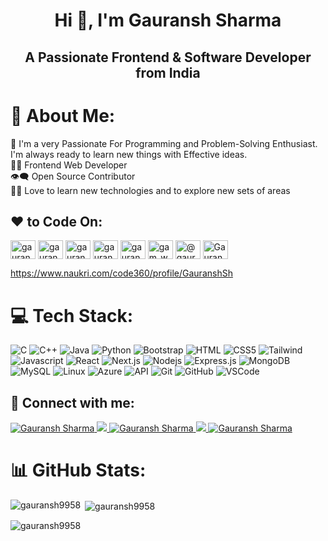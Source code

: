 <h1 align="center">Hi 👋, I'm Gauransh Sharma</h1>
<h2 align="center">A Passionate Frontend & Software Developer from India</h2>


# 💫 About Me:
🥋 I'm a very Passionate For Programming and Problem-Solving Enthusiast.<br> I'm always ready to learn new things with Effective ideas.<br>👨‍💻 Frontend Web Developer <br> 👁‍🗨 Open Source Contributor <br>👨‍💻 Love to learn new technologies and to explore new sets of areas <br> 



## ❤️ to Code On:
<p align="left">
<a href="https://www.leetcode.com/gauransh_s" target="blank"><img align="center" src="https://raw.githubusercontent.com/rahuldkjain/github-profile-readme-generator/master/src/images/icons/Social/leet-code.svg" alt="gauransh_s" height="30" width="40" /></a>
<a href="https://auth.geeksforgeeks.org/user/gauransh_sh" target="blank"><img align="center" src="https://raw.githubusercontent.com/rahuldkjain/github-profile-readme-generator/master/src/images/icons/Social/geeks-for-geeks.svg" alt="gauransh_sh" height="30" width="40" /></a>
<a href="https://www.hackerrank.com/gauransh1104" target="blank"><img align="center" src="https://raw.githubusercontent.com/rahuldkjain/github-profile-readme-generator/master/src/images/icons/Social/hackerrank.svg" alt="gauransh1104" height="30" width="40" /></a>
<a href="https://stackoverflow.com/users/gauransh-sharma" target="blank"><img align="center" src="https://raw.githubusercontent.com/rahuldkjain/github-profile-readme-generator/master/src/images/icons/Social/stack-overflow.svg" alt="gauransh-sharma" height="30" width="40" /></a>
<a href="https://codeforces.com/profile/gauransh9958" target="blank"><img align="center" src="https://raw.githubusercontent.com/rahuldkjain/github-profile-readme-generator/master/src/images/icons/Social/codeforces.svg" alt="gauransh9958" height="30" width="40" /></a>
<a href="https://www.codechef.com/users/gam_whirl_89" target="blank"><img align="center" src="https://cdn.jsdelivr.net/npm/simple-icons@3.1.0/icons/codechef.svg" alt="gam_whirl_89" height="30" width="40" color="white" /></a>
<a href="https://www.hackerearth.com/@gauransh1104" target="blank"><img align="center" src="https://raw.githubusercontent.com/rahuldkjain/github-profile-readme-generator/master/src/images/icons/Social/hackerearth.svg" alt="@gauransh1104" height="30" width="40" /></a>
<a href="https://www.naukri.com/code360/profile/GauranshSh" target="blank"><img align="center" src="https://raw.githubusercontent.com/rahuldkjain/github-profile-readme-generator/master/src/images/icons/Social/codingninjas.svg" alt="GauranshSh" height="30" width="40" /></a>

https://www.naukri.com/code360/profile/GauranshSh
</p>





# 💻 Tech Stack:
![C](https://img.shields.io/badge/C-00599C?style=for-the-badge&logo=c&logoColor=white)
![C++](https://img.shields.io/badge/C++-00599C?style=for-the-badge&logo=c%2B%2B&logoColor=white)
![Java](https://img.shields.io/badge/Java-007396?style=for-the-badge&logo=java&logoColor=white)
![Python](https://img.shields.io/badge/Python-3776AB?style=for-the-badge&logo=python&logoColor=white)
![Bootstrap](https://img.shields.io/badge/Bootstrap-563D7C?style=for-the-badge&logo=bootstrap&logoColor=white)
![HTML](https://img.shields.io/badge/HTML5-E34F26?style=for-the-badge&logo=html5&logoColor=white)
![CSS5](https://img.shields.io/badge/CSS5-1572B6?style=for-the-badge&logo=css3&logoColor=white)
![Tailwind](https://img.shields.io/badge/Tailwind_CSS-092749?style=for-the-badge&logo=tailwindcss&logoColor=06B6D4&labelColor=000000)
![Javascript](https://img.shields.io/badge/Javascript-F0DB4F?style=for-the-badge&labelColor=black&logo=javascript&logoColor=F0DB4F)
![React](https://img.shields.io/badge/-React-61DBFB?style=for-the-badge&labelColor=black&logo=react&logoColor=61DBFB)
![Next.js](https://img.shields.io/badge/next.js-000000?style=for-the-badge&logo=nextdotjs&logoColor=white)
![Nodejs](https://img.shields.io/badge/Nodejs-3C873A?style=for-the-badge&labelColor=black&logo=node.js&logoColor=3C873A)
![Express.js](https://img.shields.io/badge/Express.js-000000?style=for-the-badge&logo=express&logoColor=white)
![MongoDB](https://img.shields.io/badge/MongoDB-4EA94B?style=for-the-badge&logo=mongodb&logoColor=white)
![MySQL](https://img.shields.io/badge/MySQL-lightgrey?logo=mysql&style=for-the-badge&logoColor=white&labelColor=blue)
![Linux](https://img.shields.io/badge/Linux-FCC624?style=for-the-badge&logo=linux&logoColor=black)
![Azure](https://img.shields.io/badge/Microsoft_Azure-0089D6?style=for-the-badge&logo=microsoft-azure&logoColor=white)
![API](https://img.shields.io/badge/API-008000?style=for-the-badge)
![Git](https://img.shields.io/badge/Git-F05032?style=for-the-badge&logo=git&logoColor=white)
![GitHub](https://img.shields.io/badge/GitHub-181717?style=for-the-badge&logo=github&logoColor=white)
![VSCode](https://img.shields.io/badge/Visual_Studio-0078d7?style=for-the-badge&logo=visual%20studio&logoColor=white)




## 📧 Connect with me:
<a href="https://www.linkedin.com/in/gauransh-sharma-9b227a1bb/" target="_blank">
  <img src="https://img.shields.io/badge/LinkedIn-0077B5?style=for-the-badge&logo=linkedin&logoColor=white" alt="Gauransh Sharma"/>
 </a>
 <a href="https://www.instagram.com/gauransh9958" target="_blank">
  <img src="https://img.shields.io/badge/Instagram-fe4164?style=for-the-badge&logo=instagram&logoColor=white"/>
 </a> 
<a href="https://github.com/Gauransh9958" target="_blank">
  <img src="https://img.shields.io/badge/GitHub-181717?style=for-the-badge&logo=github&logoColor=white" alt="Gauransh Sharma" />
 </a>
<a href="https://twitter.com/gauransh_s75459" target="_blank">
  <img src="https://img.shields.io/badge/Twitter-1DA1F2?style=for-the-badge&logo=twitter&logoColor=white" />
 </a>
<a href="mailto:gauransh1104@gmail.com" target="_blank">
  <img src="https://img.shields.io/badge/Email-D14836?style=for-the-badge&logo=gmail&logoColor=white" alt="Gauransh Sharma" />
 </a> 




# 📊 GitHub Stats:
<p><img align="left" src="https://github-readme-stats.vercel.app/api/top-langs?username=gauransh9958&show_icons=true&locale=en&layout=compact" alt="gauransh9958" /></p>

<p>&nbsp;<img align="center" src="https://github-readme-stats.vercel.app/api?username=gauransh9958&show_icons=true&locale=en" alt="gauransh9958" /></p>

<p><img align="center" src="https://github-readme-streak-stats.herokuapp.com/?user=gauransh9958&" alt="gauransh9958" /></p>
